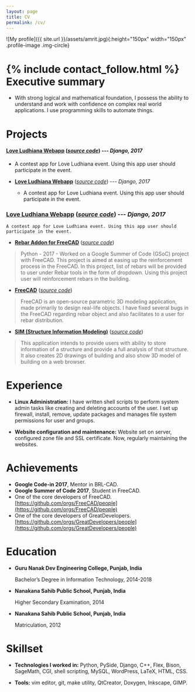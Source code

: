 ```yaml
---
layout: page
title: CV
permalink: /cv/
---
```

![My profile]({{ site.url }}/assets/amrit.jpg){:height="150px" width="150px" .profile-image .img-circle}

{% include contact_follow.html %}
Executive summary
=================

-   With strong logical and mathematical foundation, I possess the ability to understand and work with confidence on complex real world applications. I use programming skills to automate things.

Projects
========

#### **[Love Ludhiana Webapp](https://luvldh.gdy.club)** ([*source code*](https://github.com/amrit3701/LuvLdh-Webapp)) ---  *Django, 2017* 
- A contest app for Love Ludhiana event. Using this app user should participate in the event. 

- **[Love Ludhiana Webapp](https://luvldh.gdy.club)** ([*source code*](https://github.com/amrit3701/LuvLdh-Webapp)) ---  *Django, 2017* 
    - A contest app for Love Ludhiana event. Using this app user should participate in the event. 

### **[Love Ludhiana Webapp](https://luvldh.gdy.club)** ([*source code*](https://github.com/amrit3701/LuvLdh-Webapp)) ---  *Django, 2017* 
    A contest app for Love Ludhiana event. Using this app user should participate in the event. 



- **[Rebar Addon for FreeCAD](https://www.freecadweb.org/wiki/Arch_Module)** ([*source code*](https://github.com/amrit3701/FreeCAD-Reinforcement))
> Python - 2017
    - Worked on a Google Summer of Code (GSoC) project with FreeCAD. This project is aimed at easing up the reinforcement process in the FreeCAD. In this project, list of rebars will be provided to user under Rebar tools in the form of dropdown. Using this project user will reinforcement rebars in the building.

- **[FreeCAD](https://www.freecadweb.org)** ([*source code*](https://github.com/FreeCAD/FreeCAD))
> FreeCAD is an open-source parametric 3D modeling application, made primarily to design real-life objects. I have fixed several bugs in the FreeCAD regarding rebar object and also facilitates to a user for rebar distribution.

- **[SIM (Structure Information Modeling)](http://sim.amritpals.com)** ([*source code*](https://github.com/GreatDevelopers/Sim))
> This application intends to provide users with ability to store information of a structure and provide a full analysis of that structure. It also creates 2D drawings of building and also show 3D model of building on a web browser.

Experience
==========

-   **Linux Administration:** I have written shell scripts to perform system admin tasks like creating and deleting accounts of the user. I set up firewall, install, remove, update packages and manages file system permissions for user and groups.

-   **Website configuration and maintenance:** Website set on server, configured zone file and SSL certificate. Now, regularly maintaining the websites.

Achievements
============
- **Google Code-in 2017**, Mentor in BRL-CAD.
- **Google Summer of Code 2017**, Student in FreeCAD.
- One of the core developers of FreeCAD. [https://github.com/orgs/FreeCAD/people](https://github.com/orgs/FreeCAD/people)
- One of the core developers of GreatDevelopers. [https://github.com/orgs/GreatDevelopers/people](https://github.com/orgs/GreatDevelopers/people)


Education
=========

-	**Guru Nanak Dev Engineering College, Punjab, India**

	Bachelor’s Degree in Information Technology, 2014-2018

-	**Nanakana Sahib Public School, Punjab, India**

	Higher Secondary Examination, 2014

-	**Nanakana Sahib Public School, Punjab, India**

	Matriculation, 2012 


Skillset
========

-   **Technologies I worked in:** Python, PySide, Django, C++, Flex, Bison, SageMath, CGI, shell scripting,
MySQL, WordPress, LaTeX, HTML, CSS.

-   **Tools:** vim editor, git, make utility, QtCreator, Doxygen, Inkscape, GIMP.
